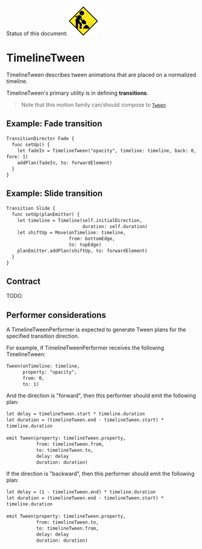 Status of this document:
![](../../_assets/under-construction-flashing-barracade-animation.gif)

# TimelineTween

TimelineTween describes tween animations that are placed on a normalized timeline.

TimelineTween's primary utility is in defining **transitions**.

> Note that this motion family can/should compose to [`Tween`](Tween.md).

## Example: Fade transition

    TransitionDirector Fade {
      func setUp() {
        let fadeIn = TimelineTween("opacity", timeline: timeline, back: 0, fore: 1)
        addPlan(fadeIn, to: forwardElement)
      }
    }

## Example: Slide transition

    Transition Slide {
      func setUp(planEmitter) {
        let timeline = Timeline(self.initialDirection,
                                duration: self.duration)
        let shiftUp = Move(onTimeline: timeline,
                           from: bottomEdge,
                           to: topEdge)
        planEmitter.addPlan(shiftUp, to: forwardElement)
      }
    }

## Contract

TODO.

## Performer considerations

A TimelineTweenPerformer is expected to generate Tween plans for the specified transition direction.

For example, if TimelineTweenPerformer receives the following TimelineTween:

    Tween(onTimeline: timeline,
          property: "opacity",
          from: 0,
          to: 1)

And the direction is "forward", then this performer should emit the following plan:

    let delay = timelineTween.start * timeline.duration
    let duration = (timelineTween.end - timelineTween.start) * timeline.duration
    
    emit Tween(property: timelineTween.property,
               from: timelineTween.from,
               to: timelineTween.to,
               delay: delay
               duration: duration)

If the direction is "backward", then this performer should emit the following plan:

    let delay = (1 - timelineTween.end) * timeline.duration
    let duration = (timelineTween.end - timelineTween.start) * timeline.duration
    
    emit Tween(property: timelineTween.property,
               from: timelineTween.to,
               to: timelineTween.from,
               delay: delay
               duration: duration)
